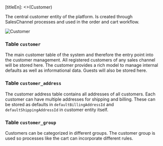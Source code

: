 [titleEn]: <>(Customer)

The central customer entity of the platform. Is created through SalesChannel processes and used in the order and cart workflow.

![Customer](./dist/erm-shopware-core-checkout-customer.svg)


### Table `customer`

The main customer table of the system and therefore the entry point into the customer management. All registered customers of any sales channel will be stored here. The customer provides a rich model to manage internal defaults as well as informational data. Guests will also be stored here.


### Table `customer_address`

The customer address table contains all addresses of all customers. Each customer can have multiple addresses for shipping and billing. These can be stored as defaults in `defaultBillingAddressId` and `defaultShippingAddressId` in customer entity itself.


### Table `customer_group`

Customers can be categorized in different groups. The customer group is used so processes like the cart can incorporate different rules.



